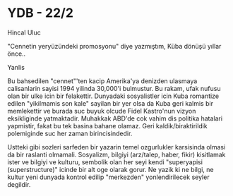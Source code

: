 # YDB - 22/2

Hincal Uluc

"Cennetin yeryüzündeki promosyonu" diye yazmıştım, Küba dönüşü yıllar önce..

Yanlis

Bu bahsedilen "cennet"'ten kacip Amerika'ya denizden ulasmaya calisanlarin sayisi 1994 yilinda 30,000'i bulmustur. Bu rakam, ufak nufusu olan bir ulke icin bir felakettir. Dunyadaki sosyalistler icin Kuba romantize edilen "yikilmamis son kale" sayilan bir yer olsa da Kuba geri kalmis bir memlekettir ve burada suc buyuk olcude Fidel Kastro'nun vizyon eksikliginde yatmaktadir. Muhakkak ABD'de cok vahim dis politika hatalari yapmistir, fakat bu tek basina bahane olamaz. Geri kaldik/biraktirildik polemiginde suc her zaman birincisindedir.

Ustteki gibi sozleri sarfeden bir yazarin temel ozgurlukler karsisinda olmasi da bir raslanti olmamali. Sosyalizm, bilgiyi (arz/talep, haber, fikir) kisitlamak ister ve bilgiyi ve kulturu, sembolik olan her seyi kendi "superyapisi (superstructure)" icinde bir alt oge olarak gorur. Ne yazik ki ne bilgi, ne kultur yeni dunyada kontrol edilip "merkezden" yonlendirilecek seyler degildir.

